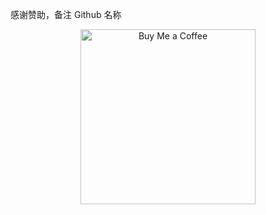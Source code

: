 感谢赞助，备注 Github 名称
<div align="center">
  <img src="../sponser.png" alt="Buy Me a Coffee" width="280"/>
</div>
